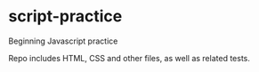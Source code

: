 # script-practice
Beginning Javascript practice

Repo includes HTML, CSS and other files, as well as related tests.
